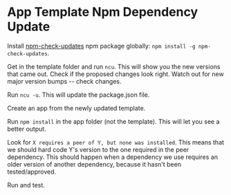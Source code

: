 # App Template Npm Dependency Update

 Install [npm-check-updates](npm-check-updates) npm package globally: `npm install -g npm-check-updates`.
 
Get in the template folder and run `ncu`. This will show you the new versions that came out. Check if the proposed changes look right. Watch out for new major version bumps -- check changes.  

Run `ncu -u`. This will update the package.json file.

Create an app from the newly updated template.

Run `npm install` in the app folder (not the template). This will let you see a better output.

Look for `X requires a peer of Y, but none was installed`. This means that we should hard code Y's version to the one required in the peer dependency. This should happen when a dependency we use requires an older version of another dependency, because it hasn't been tested/approved.  

Run and test.  
